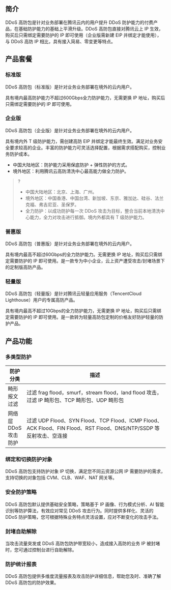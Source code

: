 ## 简介
DDoS 高防包是针对业务部署在腾讯云内的用户提升 DDoS 防护能力的付费产品，在基础防护能力的基础上平滑升级。DDoS 高防包直接对腾讯云上 IP 生效，购买后只需绑定需要防护的 IP 即可使用（企业版需新建 EIP 并绑定才能使用），与 DDoS 高防 IP 相比，具有接入简易、零变更等特点。


## 产品套餐
### 标准版
DDoS 高防包（标准版）是针对业务业务部署在境外的云内用户。

具有境内最高防护能力不超过600Gbps全力防护能力，无需更换 IP 地址，购买后只需绑定需要防护的 IP 即可使用。

### 企业版
DDoS 高防包（企业版）是针对业务业务部署在境外的云内用户。

具有境内外 T 级防护能力，需创建高防 EIP 并绑定才能最终生效。满足对业务安全要求较高的企业。丰富的防护能力可灵活选择配置，根据需求搭配购买，控制业务防护成本。
- 中国大陆地区：防护能力采用保底防护 + 弹性防护的方式。
- 境外地区：利用腾讯云高防清洗中心最高能力做全力防护。
>?
>- 中国大陆地区：北京、上海、广州。
>- 境外地区：中国香港、中国台湾、新加坡、东京、雅加达、硅谷、法兰克福、弗吉尼亚、圣保罗。
>- 全力防护：以成功防护每一次 DDoS 攻击为目标，整合当前本地清洗中心能力，全力对攻击进行抵御。境内外都具有 T 级防护能力。

### 普惠版
DDoS 高防包（普惠版）是针对业务业务部署在境外的云内用户。

具有境内最高不超过60Gbps的全力防护能力。无需更换 IP 地址，购买后只需绑定需要防护的 IP 即可使用。是一款专为中小企业，云上资产遭受攻击/封堵场景下的定制版高防产品。

### 轻量版
DDoS 高防包（轻量版）是针对腾讯云轻量应用服务（TencentCloud Lighthouse）用户的专属高防产品。

具有境内最高不超过10Gbps的全力防护能力，无需更换 IP 地址，购买后只需绑定需要防护的 IP 即可使用。是一款转为轻量高防包定制的价格友好防护轻量的防护产品。

## 产品功能
### 多类型防护
<table>
<thead>
<tr>
<th width="10%">防护分类</th>
<th width="90%">描述</th>
</tr>
</thead>
<tbody><tr>
<td>畸形报文过滤</td>
<td>过滤 frag flood，smurf，stream flood，land flood 攻击，过滤 IP 畸形包、TCP 畸形包、UDP 畸形包</td>
</tr>
<tr>
<td>网络层 DDoS 攻击防护</td>
<td>过滤 UDP Flood、SYN Flood、TCP Flood、ICMP Flood、ACK Flood、FIN Flood、RST Flood、DNS/NTP/SSDP 等反射攻击、空连接</td>
</tr>
</tbody></table>

### 绑定和切换防护对象
DDoS 高防包支持防护对象 IP 切换，满足您不同云资源公网 IP 需要防护的需求，支持切换的对象包括 CVM、CLB、WAF、NAT 网关等。

### 安全防护策略
DDoS 高防包默认提供基础安全策略，策略基于 IP 画像、行为模式分析、AI 智能识别等防护算法，有效应对常见 DDoS 攻击行为。同时提供多样化、灵活的 DDoS 防护策略，您可根据特殊业务特点灵活设置，应对不断变化的攻击手法。

### 封堵自助解除
当攻击流量突发或 DDoS 高防包防护带宽较小，造成接入高防的业务 IP 被封堵时，您可通过控制台进行自助解除。

### 防护统计报表
DDoS 高防包提供多维度流量报表及攻击防护详细信息，帮助您及时、准确了解 DDoS 高防包的防护效果。

